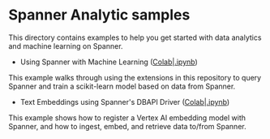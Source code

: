 # Spanner Analytic samples

This directory contains examples to help you get started with data analytics and
machine learning on Spanner.

* Using Spanner with Machine Learning ([Colab](https://colab.research.google.com/github/cloudspannerecosystem/spanner-analytics/blob/main/samples/Using%20Spanner%20with%20Machine%20Learning.ipynb)|[.ipynb](Using%20Spanner%20with%20Machine%20Learning.ipynb))

This example walks through using the extensions in this repository to query Spanner
and train a scikit-learn model based on data from Spanner.

* Text Embeddings using Spanner's DBAPI Driver ([Colab](https://colab.research.google.com/github/cloudspannerecosystem/Text%20Embeddings%20using%20Spanner's%20DBAPI%20Driver.ipynb)|[.ipynb](Text%20Embeddings%20using%20Spanner's%20DBAPI%20Driver.ipynb))

This example shows how to register a Vertex AI embedding model with Spanner, and
how to ingest, embed, and retrieve data to/from Spanner.
